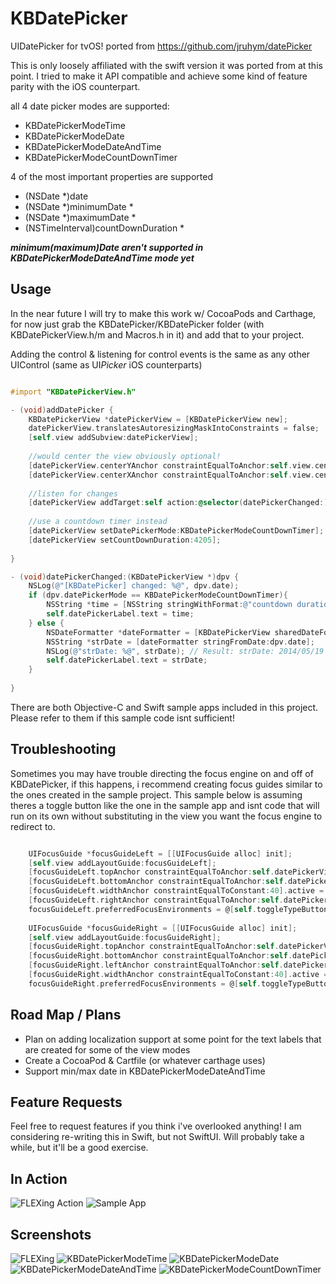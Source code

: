 # KBDatePicker
UIDatePicker for tvOS! ported from https://github.com/jruhym/datePicker

This is only loosely affiliated with the swift version it was ported from at this point. I tried to make it API compatible and achieve some kind of feature parity with the iOS counterpart.

all 4 date picker modes are supported:

- KBDatePickerModeTime
- KBDatePickerModeDate
- KBDatePickerModeDateAndTime
- KBDatePickerModeCountDownTimer

4 of the most important properties are supported

- (NSDate *)date
- (NSDate *)minimumDate *
- (NSDate *)maximumDate *
- (NSTimeInterval)countDownDuration *

***minimum(maximum)Date aren't supported in KBDatePickerModeDateAndTime mode yet***

## Usage

In the near future I will try to make this work w/ CocoaPods and Carthage, for now just grab the KBDatePicker/KBDatePicker folder (with KBDatePickerView.h/m and Macros.h in it) and
add that to your project.

Adding the control & listening for control events is the same as any other UIControl (same as UI*Picker* iOS counterparts)

```Objective-C

#import "KBDatePickerView.h"

- (void)addDatePicker {
    KBDatePickerView *datePickerView = [KBDatePickerView new];
    datePickerView.translatesAutoresizingMaskIntoConstraints = false;
    [self.view addSubview:datePickerView];
    
    //would center the view obviously optional!
    [datePickerView.centerYAnchor constraintEqualToAnchor:self.view.centerYAnchor].active = true;
    [datePickerView.centerXAnchor constraintEqualToAnchor:self.view.centerXAnchor].active = true;
    
    //listen for changes
    [datePickerView addTarget:self action:@selector(datePickerChanged:) forControlEvents:UIControlEventValueChanged];
    
    //use a countdown timer instead
    [datePickerView setDatePickerMode:KBDatePickerModeCountDownTimer];
    [datePickerView setCountDownDuration:4205];
    
}

- (void)datePickerChanged:(KBDatePickerView *)dpv {
    NSLog(@"[KBDatePicker] changed: %@", dpv.date);
    if (dpv.datePickerMode == KBDatePickerModeCountDownTimer){
        NSString *time = [NSString stringWithFormat:@"countdown duration: %.0f seconds", dpv.countDownDuration];
        self.datePickerLabel.text = time;
    } else {
        NSDateFormatter *dateFormatter = [KBDatePickerView sharedDateFormatter];
        NSString *strDate = [dateFormatter stringFromDate:dpv.date];
        NSLog(@"strDate: %@", strDate); // Result: strDate: 2014/05/19 10:51:50
        self.datePickerLabel.text = strDate;
    }
    
}

```

There are both Objective-C and Swift sample apps included in this project. Please refer to them if this sample code isnt sufficient!

## Troubleshooting

Sometimes you may have trouble directing the focus engine on and off of KBDatePicker, if this happens, i recommend creating focus guides similar to the ones created in the sample project. This sample below is assuming theres a toggle button like the one in the sample app and isnt code that will run on its own without substituting in the view you want the focus engine to redirect to.

```Objective-C

    UIFocusGuide *focusGuideLeft = [[UIFocusGuide alloc] init];
    [self.view addLayoutGuide:focusGuideLeft];
    [focusGuideLeft.topAnchor constraintEqualToAnchor:self.datePickerView.topAnchor].active = true;
    [focusGuideLeft.bottomAnchor constraintEqualToAnchor:self.datePickerView.bottomAnchor].active = true;
    [focusGuideLeft.widthAnchor constraintEqualToConstant:40].active = true;
    [focusGuideLeft.rightAnchor constraintEqualToAnchor:self.datePickerView.leftAnchor].active = true;
    focusGuideLeft.preferredFocusEnvironments = @[self.toggleTypeButton];
    
    UIFocusGuide *focusGuideRight = [[UIFocusGuide alloc] init];
    [self.view addLayoutGuide:focusGuideRight];
    [focusGuideRight.topAnchor constraintEqualToAnchor:self.datePickerView.topAnchor].active = true;
    [focusGuideRight.bottomAnchor constraintEqualToAnchor:self.datePickerView.bottomAnchor].active = true;
    [focusGuideRight.leftAnchor constraintEqualToAnchor:self.datePickerView.rightAnchor].active = true;
    [focusGuideRight.widthAnchor constraintEqualToConstant:40].active = true;
    focusGuideRight.preferredFocusEnvironments = @[self.toggleTypeButton];

```

## Road Map / Plans 

- Plan on adding localization support at some point for the text labels that are created for some of the view modes
- Create a CocoaPod & Cartfile (or whatever carthage uses)
- Support min/max date in KBDatePickerModeDateAndTime

## Feature Requests

Feel free to request features if you think i've overlooked anything! I am considering re-writing this in Swift, but not SwiftUI. Will probably take a while, but it'll be a good exercise.

## In Action

![FLEXing Action](datePickerScience.gif "In Action")
![Sample App](date_picker.gif "In Sample App")

## Screenshots

![FLEXing](FLEX.png "Example embedded in FLEX")
![KBDatePickerModeTime](Examples/KBDatePickerModeTime.png "KBDatePickerModeTime")
![KBDatePickerModeDate](Examples/KBDatePickerModeDate.png "KBDatePickerModeDate")
![KBDatePickerModeDateAndTime](Examples/KBDatePickerModeDateAndTime.png "KBDatePickerModeDateAndTime")
![KBDatePickerModeCountDownTimer](Examples/KBDatePickerModeCountDownTimer.png "KBDatePickerModeCountDownTimer")
